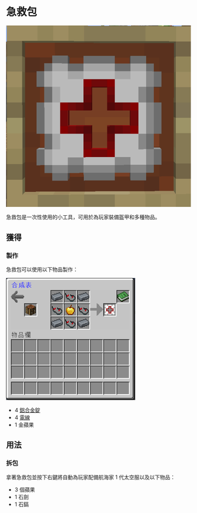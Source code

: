 # 急救包

![](<../.gitbook/assets/image (54).png>)

急救包是一次性使用的小工具，可用於為玩家裝備盔甲和多種物品。

## 獲得

### 製作

急救包可以使用以下物品製作：

![](<../.gitbook/assets/image (55).png>)

* 4 [鋁合金錠](aluminium-alloy-ingot.md)
* 4 [電線](Wire.md)
* 1 金蘋果

## 用法

### 拆包

拿著急救包並按下右鍵將自動為玩家配備航海家 1 代太空服以及以下物品：

* 3 個蘋果
* 1 石劍
* 1 石鎬
